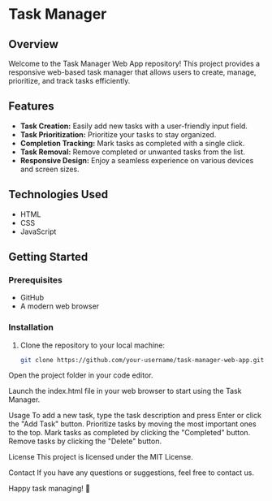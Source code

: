 # Task Manager 

## Overview

Welcome to the Task Manager Web App repository! This project provides a responsive web-based task manager that allows users to create, manage, prioritize, and track tasks efficiently.



## Features

- **Task Creation:** Easily add new tasks with a user-friendly input field.
- **Task Prioritization:** Prioritize your tasks to stay organized.
- **Completion Tracking:** Mark tasks as completed with a single click.
- **Task Removal:** Remove completed or unwanted tasks from the list.
- **Responsive Design:** Enjoy a seamless experience on various devices and screen sizes.

## Technologies Used

- HTML
- CSS
- JavaScript

## Getting Started

### Prerequisites

- GitHub
- A modern web browser

### Installation

1. Clone the repository to your local machine:

   ```bash
   git clone https://github.com/your-username/task-manager-web-app.git
Open the project folder in your code editor.

Launch the index.html file in your web browser to start using the Task Manager.

Usage
To add a new task, type the task description and press Enter or click the "Add Task" button.
Prioritize tasks by moving the most important ones to the top.
Mark tasks as completed by clicking the "Completed" button.
Remove tasks by clicking the "Delete" button.

License
This project is licensed under the MIT License.

Contact
If you have any questions or suggestions, feel free to contact us.

Happy task managing! 🚀
